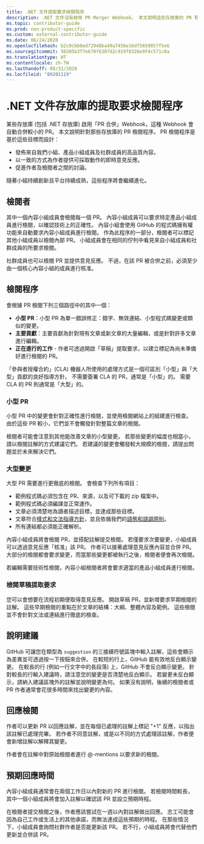```yaml
---
title: .NET 文件提取要求檢閱程序
description: .NET 文件沒有啟用 PR Merger Webhook。 本文說明這些存放庫的 PR 程序
ms.topic: contributor-guide
ms.prod: non-product-specific
ms.custom: external-contributor-guide
ms.date: 06/24/2020
ms.openlocfilehash: b2c0cbb0ed72948ba49a7456e16df5659057f5e6
ms.sourcegitcommit: 56505b3f7e670f6387d2c919f0326e9f4c571c8a
ms.translationtype: HT
ms.contentlocale: zh-TW
ms.lasthandoff: 08/31/2020
ms.locfileid: "89201119"
---
```

# <a name="pull-request-review-process-for-the-net-docs-repositories"></a>.NET 文件存放庫的提取要求檢閱程序

某些存放庫 (包括 .NET 存放庫) 啟用「PR 合併」Webhook，這種 Webhook 會自動合併較小的 PR。 本文說明針對那些存放庫的 PR 檢閱程序。 PR 檢閱程序是基於這些目標而設計：

- 發佈來自我們小組、產品小組成員及社群成員的高品質內容。
- 以一致的方式為作者提供可採取動作的即時意見反應。
- 促進作者及檢閱者之間的討論。

隨著小組持續創新且平台持續成熟，這些程序將會繼續進化。

## <a name="reviewers"></a>檢閱者

其中一個內容小組成員會檢閱每一個 PR。 內容小組成員可以要求特定產品小組成員進行檢閱，以確認技術上的正確性。 內容小組會使用 GitHub 的程式碼擁有權功能來自動要求內容小組成員進行檢閱。 作為此程序的一部分，檢閱者可以標記其他小組成員以檢閱內部 PR。 小組成員會在相同的佇列中看見來自小組成員和社群成員的所要求檢閱。

社群成員也可以檢閱 PR 並提供意見反應。 不過，在該 PR 被合併之前，必須至少由一個核心內容小組的成員進行核准。

## <a name="review-process"></a>檢閱程序

會根據 PR 檢閱下列三個路徑中的其中一個：

- **小型 PR**：小型 PR 為單一錯誤修正：錯字、無效連結、小型程式碼變更或類似的變更。
- **主要貢獻**：主要貢獻為針對現有文章或新文章的大量編輯，或是針對許多文章進行編輯。
- **正在進行的工作** - 作者可透過開啟「草稿」提取要求，以建立標記為尚未準備好進行檢閱的 PR。

「參與者授權合約」(CLA) 機器人所使用的處理方式是一個可區別「小型」與「大型」貢獻的良好指導方針。 不需要簽署 CLA 的 PR，通常是「小型」的。 需要 CLA 的 PR 則通常是「大型」的。

### <a name="small-prs"></a>小型 PR

小型 PR 中的變更會針對正確性進行檢閱，並使用檢閱網站上的組建進行檢查。 由於這些 PR 較小，它們並不會觸發針對整篇文章的檢閱。 

檢閱者可能會注意到其他能改善文章的小型變更。 若那些變更的幅度也相當小，請以檢閱註解的方式建議它們。 若建議的變更會觸發較大規模的檢閱，請提出問題並於未來解決它們。 

### <a name="larger-changes"></a>大型變更

大型 PR 需要進行更徹底的檢閱。 會檢查下列所有項目：

- 範例程式碼必須包含在 PR、來源，以及可下載的 zip 檔案中。
- 範例程式碼必須編譯並正常運作。
- 文章必須清楚地為讀者描述目標，並達成那些目標。
- 文章符合[樣式和文法指導方針](dotnet-style-guide.md)，並且依循我們的[語態和語調原則](dotnet-voice-tone.md)。
- 所有連結都必須能正確解析。

內容小組成員將會檢閱 PR，並搭配註解提交檢閱。 若僅要求次要變更，小組成員可以透過意見反應「核准」該 PR。 作者可以接著處理意見反應內容並合併 PR。 大部分的檢閱都會要求變更，而當那些變更都被執行之後，檢閱者便會再次檢閱。

若編輯需要技術性檢閱，內容小組檢閱者將會要求適當的產品小組成員進行檢閱。

### <a name="review-draft-pull-requests"></a>檢閱草稿提取要求

您可以會想要在流程初期便取得意見反應。 開啟草稿 PR，並新增要求早期檢閱的註解。 這些早期檢閱的重點在於文章的結構：大綱、整體內容及範例。 這些檢閱並不會針對文法或連結進行徹底的檢查。

## <a name="explain-suggestions"></a>說明建議

GitHub 可讓您在類型為 `suggestion` 的三接續符號區塊中輸入註解，這些會顯示為差異並可透過按一下按鈕來合併。 在較短的行上，GitHub 能有效地反白顯示變更。 在較長的行 (例如一行文字中的長段落) 上，GitHub 不會反白顯示變更。 針對較長的行輸入建議時，請注意您的變更是否清楚地反白顯示。 若變更未反白顯示，請納入建議區塊外的註解並說明變更為何。 如果沒有說明，後續的檢閱者或 PR 作者通常會花很多時間來找出變更的內容。

## <a name="respond-to-reviews"></a>回應檢閱

作者可以更新 PR 以回應註解，並在每個已處理的註解上標記 "+1" 反應，以指出該註解已處理完畢。 若作者不同意註解，或是以不同的方式處理該註解，作者便會新增註解以解釋其變更。

作者會在註解中對原始檢閱者進行 @-mentions 以要求新的檢閱。 

## <a name="response-time-expectations"></a>預期回應時間

內容小組成員通常會在兩個工作日以內對新的 PR 進行檢閱。 若檢閱時間較長，其中一個小組成員將會加入註解以確認該 PR 並設立預期時程。

在檢閱者提交檢閱之後，作者應該嘗試在一週以內對註解做出回應。 志工可能會因為自己工作或生活上的其他承諾，而無法達成這些預期的時程。 在那些情況下，小組成員會詢問社群作者是否能更新該 PR。 若不行，小組成員將會代替他們更新並合併該 PR。
